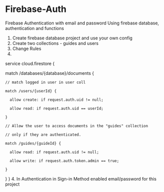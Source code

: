 # Firebase-Auth
 Firebase Authentication with email and password
 Using firebase database, authentication and functions
 
 1. Create firebase database project and use your own config
 2. Create two collections - guides and users
 3. Change Rules
 4. 
 service cloud.firestore {
 
  match /databases/{database}/documents {
  
    // match logged in user in user coll
    
    match /users/{userId} {
    
      allow create: if request.auth.uid != null;
      
      allow read: if request.auth.uid == userId;
      
    }
    
    // Allow the user to access documents in the "guides" collection
    
    // only if they are authenticated.
    
    match /guides/{guideId} {
    
      allow read: if request.auth.uid != null;
      
      allow write: if request.auth.token.admin == true;
      
    }
  }
}
4. In Authentication in Sign-in Method enabled email/password for this project
 

